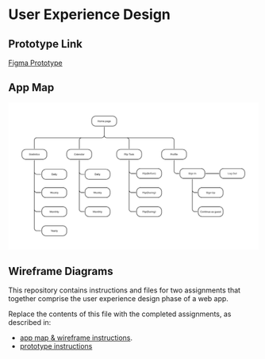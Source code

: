 # User Experience Design
## Prototype Link
[Figma Prototype](https://www.figma.com/design/w75dJualN3GRN736hTw8Jw/Flipped-1?node-id=0-1&p=f&t=LXYn7RDy2oyUTvXP-0)
## App Map
![alt text](ux-design/Flipped1-AppMap.png)

## Wireframe Diagrams

This repository contains instructions and files for two assignments that together comprise the user experience design phase of a web app.

Replace the contents of this file with the completed assignments, as described in:

- [app map & wireframe instructions](instructions-0a-app-map-wireframes.md).
- [prototype instructions](instructions-0b-prototyping.md)

